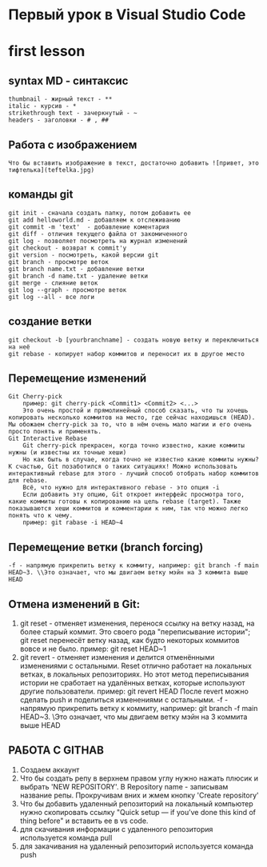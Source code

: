 # Первый урок в Visual Studio Code
# first lesson

## syntax MD - синтаксис
    thumbnail - жирный текст - **
    italic - курсив - *
    strikethrough text - зачеркнутый - ~
    headers - заголовки - # , ##
## Работа с изображением
    Что бы вставить изображение в текст, достаточно добавить ![привет, это тифтелька](teftelka.jpg)

    
## команды git
    git init - сначала создать папку, потом добавить ее
    git add helloworld.md - добавляем к отслеживанию
    git commit -m 'text'  - добавление коментария
    git diff - отличия текущего файла от закомиченного
    git log - позволяет посмотреть на журнал изменений
    git checkout - возврат к commit'у
    git version - посмотреть, какой версии git
    git branch - просмотре веток
    git branch name.txt - добавление ветки
    git branch -d name.txt - удаление ветки
    git merge - слияние веток
    git log --graph - просмотре веток
    git log --all - все логи

## создание ветки
    git checkout -b [yourbranchname] - создать новую ветку и переключиться на неё
    git rebase - копирует набор коммитов и переносит их в другое место
## Перемещение изменений
    Git Cherry-pick
        пример: git cherry-pick <Commit1> <Commit2> <...>
        Это очень простой и прямолинейный способ сказать, что ты хочешь копировать несколько коммитов на место, где сейчас находишься (HEAD). Мы обожаем cherry-pick за то, что в нём очень мало магии и его очень просто понять и применять.
    Git Interactive Rebase
        Git cherry-pick прекрасен, когда точно известно, какие коммиты нужны (и известны их точные хеши)
        Но как быть в случае, когда точно не известно какие коммиты нужны? К счастью, Git позаботился о таких ситуациях! Можно использовать интерактивный rebase для этого - лучший способ отобрать набор коммитов для rebase.
        Всё, что нужно для интерактивного rebase - это опция -i
        Если добавить эту опцию, Git откроет интерфейс просмотра того, какие коммиты готовы к копированию на цель rebase (target). Также показываются хеши коммитов и комментарии к ним, так что можно легко понять что к чему.
        пример: git rabase -i HEAD~4
## Перемещение ветки (branch forcing)
    -f - напрямую прикрепить ветку к коммиту, например: git branch -f main HEAD~3. \\Это означает, что мы двигаем ветку мэйн на 3 коммита выше HEAD  
## Отмена изменений в Git:
1. git reset   -   отменяет изменения, перенося ссылку на ветку назад, на более старый коммит. Это своего рода  "переписывание истории"; git reset перенесёт ветку назад, как будто некоторых коммитов вовсе и не было.
        пример: git reset HEAD~1
2. git revert  -   отменяет изменения и делится отменёнными изменениями с остальными. Reset отлично работает на локальных ветках, в локальных репозиториях. Но этот метод переписывания истории не сработает на удалённых ветках, которые используют другие пользователи.
        пример: git revert HEAD
        После revert можно сделать push и поделиться изменениями с остальными.
    -f - напрямую прикрепить ветку к коммиту, например: git branch -f main HEAD~3. \\Это означает, что мы двигаем ветку мэйн на 3 коммита выше HEAD  
## РАБОТА С GITHAB 
1. Создаем аккаунт
2. Что бы создать репу в верхнем правом углу нужно нажать плюсик и выбрать 'NEW REPOSITORY'. В Repository name - записывам название репы. Прокручивам вних и жмем кнопку 'Create repository'
3. Что бы добавить удаленный репозиторий на локальный компьютер нужно скопировать ссылку "Quick setup — if you’ve done this kind of thing before" и вставить ее в vs code.
4. для скачивания информации с удаленного репозитория используется команда pull
5. для закачивания на удаленный репозиторий используется команда push